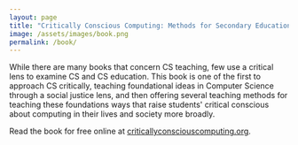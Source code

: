 ```yaml
---
layout: page
title: "Critically Conscious Computing: Methods for Secondary Education"
image: /assets/images/book.png
permalink: /book/
---
```


While there are many books that concern CS teaching, few use a critical lens to examine CS and CS education. This book is one of the first to approach CS critically, teaching foundational ideas in Computer Science through a social justice lens, and then offering several teaching methods for teaching these foundations ways that raise students' critical conscious about computing in their lives and society more broadly.

Read the book for free online at [criticallyconsciouscomputing.org](https://criticallyconsciouscomputing.org).